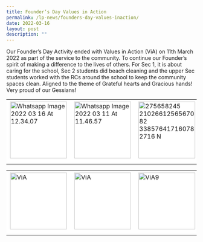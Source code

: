 ```yaml
---
title: Founder’s Day Values in Action
permalink: /lp-news/founders-day-values-inaction/
date: 2022-03-16
layout: post
description: ""
---
```

Our Founder’s Day Activity ended with Values in Action (ViA) on 11th March 2022 as part of the service to the community. To continue our Founder’s spirit of making a difference to the lives of others. For Sec 1, it is about caring for the school, Sec 2 students did beach cleaning and the upper Sec students worked with the RCs around the school to keep the community spaces clean. Aligned to the theme of Grateful hearts and Gracious hands! Very proud of our Gessians!

<table style="box-sizing: inherit; border-collapse: collapse; border-spacing: 0px; max-width: 100%; width: 826.664px;"><tbody style="box-sizing: inherit;"><tr style="box-sizing: inherit; background: rgb(255, 255, 255);"><td style="box-sizing: inherit; padding: 5px 10px; width: 206.664px;"><img class="size-thumbnail wp-image-22263" src="/images/Founder’s%20Day%20Values%20in%20Action%202022_1.jpeg" alt="Whatsapp Image 2022 03 16 At 12.34.07" width="150" height="150" style="box-sizing: inherit; border: 0px; vertical-align: middle; max-width: 100%; height: auto; margin-bottom: 10px;"></td><td style="box-sizing: inherit; padding: 5px 10px; width: 206.664px;"><img class="alignnone size-thumbnail wp-image-22250" src="/images/Founder’s%20Day%20Values%20in%20Action%202022_2.jpeg" alt="Whatsapp Image 2022 03 11 At 11.46.57" width="150" height="150" style="box-sizing: inherit; border: 0px; vertical-align: middle; max-width: 100%; height: auto; margin-bottom: 10px;"></td><td style="box-sizing: inherit; padding: 5px 10px; width: 206.664px;"><img class="alignnone size-thumbnail wp-image-22266" src="/images/Founder’s%20Day%20Values%20in%20Action%202022_3.jpeg" alt="275658245 2102661256567082 338576417160782716 N" width="150" height="150" style="box-sizing: inherit; border: 0px; vertical-align: middle; max-width: 100%; height: auto; margin-bottom: 10px;"></td><td style="box-sizing: inherit; padding: 5px 10px; width: 206.672px;"><img class="size-thumbnail wp-image-22253" src="/images/Founder’s%20Day%20Values%20in%20Action%202022_4.jpeg" alt="Via2" width="150" height="150" style="box-sizing: inherit; border: 0px; vertical-align: middle; max-width: 100%; height: auto; margin-bottom: 10px;"></td></tr></tbody></table>

<table style="box-sizing: inherit; border-collapse: collapse; border-spacing: 0px; max-width: 100%; width: 826.664px;"><tbody style="box-sizing: inherit;"><tr style="box-sizing: inherit; background: rgb(255, 255, 255);"><td style="box-sizing: inherit; padding: 5px 10px; width: 206.664px;"><img class="size-thumbnail wp-image-22259" src="/images/Founder’s%20Day%20Values%20in%20Action%202022_5.jpeg" alt="ViA" width="150" height="150" style="box-sizing: inherit; border: 0px; vertical-align: middle; max-width: 100%; height: auto; margin-bottom: 10px;"></td><td style="box-sizing: inherit; padding: 5px 10px; width: 206.664px;"><img class="alignnone size-thumbnail wp-image-22258" src="/images/Founder’s%20Day%20Values%20in%20Action%202022_6.jpeg" alt="ViA" width="150" height="150" style="box-sizing: inherit; border: 0px; vertical-align: middle; max-width: 100%; height: auto; margin-bottom: 10px;"></td><td style="box-sizing: inherit; padding: 5px 10px; width: 206.664px;"><img class="size-thumbnail wp-image-22262" src="/images/Founder’s%20Day%20Values%20in%20Action%202022_7.jpeg" alt="ViA9" width="150" height="150" style="box-sizing: inherit; border: 0px; vertical-align: middle; max-width: 100%; height: auto; margin-bottom: 10px;"></td><td style="box-sizing: inherit; padding: 5px 10px; width: 206.672px;"><img class="alignnone size-thumbnail wp-image-22249" src="/images/Founder’s%20Day%20Values%20in%20Action%202022_8.jpeg" alt="ViA" width="150" height="150" style="box-sizing: inherit; border: 0px; vertical-align: middle; max-width: 100%; height: auto; margin-bottom: 10px;"></td></tr></tbody></table>
